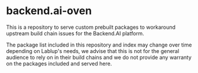 # backend.ai-oven

This is a repository to serve custom prebuilt packages to workaround upstream build chain issues for the Backend.AI platform.

The package list included in this repository and index may change over time depending on Lablup's needs, we advise that this is not for the general audience to rely on in their build chains and we do not provide any warranty on the packages included and served here.
